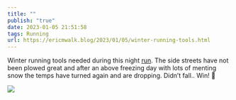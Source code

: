 ```yaml
---
title: ""
publish: "true"
date: 2023-01-05 21:51:58
tags: Running
url: https://ericmwalk.blog/2023/01/05/winter-running-tools.html
---
```


Winter running tools needed during this night [run](http://www.strava.com/activities/8345278356). The side streets have not been plowed great and after an above freezing day with lots of menting snow the temps have turned again and are dropping. Didn’t fall.. Win! 🧊


![](https://ericmwalk.blog/uploads/2023/7215e3c8d7.jpg)